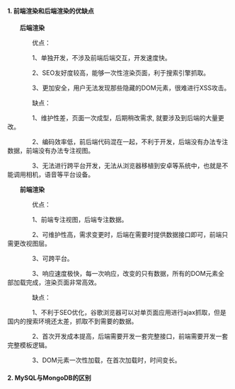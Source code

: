 #### 1. 前端渲染和后端渲染的优缺点  

&emsp;&emsp;**后端渲染**  

&emsp;&emsp;&emsp;&emsp;优点：  

&emsp;&emsp;&emsp;&emsp;1、单独开发，不涉及前端后端交互，开发速度快。  

&emsp;&emsp;&emsp;&emsp;2、SEO友好度较高，能够一次性渲染页面，利于搜索引擎抓取。  

&emsp;&emsp;&emsp;&emsp;3、更加安全，用户无法发现那些隐藏的DOM元素，很难进行XSS攻击。  

&emsp;&emsp;&emsp;&emsp;缺点：  

&emsp;&emsp;&emsp;&emsp;1、维护性差，页面一次成型，后期稍改需求, 就要涉及到后端的大量更改。   

&emsp;&emsp;&emsp;&emsp;2、编码效率低，前后端代码混在一起，不利于开发，后端没有办法专注数据，前端没有办法专注视图。  

&emsp;&emsp;&emsp;&emsp;3、无法进行跨平台开发，无法从浏览器移植到安卓等系统中，也就是不能调用相机，语音等平台设备。  

&emsp;&emsp;**前端渲染**  

&emsp;&emsp;&emsp;&emsp;优点：  

&emsp;&emsp;&emsp;&emsp;1、前端专注视图，后端专注数据。

&emsp;&emsp;&emsp;&emsp;2、可维护性高，需求变更时，后端在需要时提供数据接口即可，前端只需更改视图层。  

&emsp;&emsp;&emsp;&emsp;3、可跨平台。  

&emsp;&emsp;&emsp;&emsp;3、响应速度极快，每一次响应，改变的只有数据，所有的DOM元素全部加载完成，渲染页面非常高效。  

&emsp;&emsp;&emsp;&emsp;缺点：  

&emsp;&emsp;&emsp;&emsp;1、不利于SEO优化，谷歌浏览器可以对单页面应用进行ajax抓取，但是国内的搜索环境还太差，抓取不到需要的数据。  

&emsp;&emsp;&emsp;&emsp;2、首次开发成本提高，后端需要开发一套完整接口，前端需要开发一套完整模板逻辑。  

&emsp;&emsp;&emsp;&emsp;3、DOM元素一次性加载，在首次加载时，时间变长。   

#### 2. MySQL与MongoDB的区别